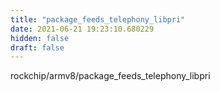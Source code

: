 ```yaml
---
title: "package_feeds_telephony_libpri"
date: 2021-06-21 19:23:10.680229
hidden: false
draft: false
---
```


rockchip/armv8/package_feeds_telephony_libpri

